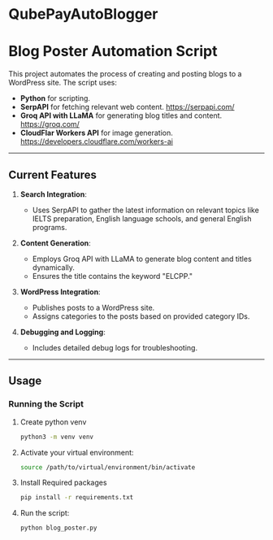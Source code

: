 # QubePayAutoBlogger

# Blog Poster Automation Script

This project automates the process of creating and posting blogs to a WordPress site. The script uses:
- **Python** for scripting.
- **SerpAPI** for fetching relevant web content.   https://serpapi.com/
- **Groq API with LLaMA** for generating blog titles and content. https://groq.com/
- **CloudFlar Workers API** for image generation. https://developers.cloudflare.com/workers-ai

---

## Current Features

1. **Search Integration**:
   - Uses SerpAPI to gather the latest information on relevant topics like IELTS preparation, English language schools, and general English programs.

2. **Content Generation**:
   - Employs Groq API with LLaMA to generate blog content and titles dynamically.
   - Ensures the title contains the keyword "ELCPP."

3. **WordPress Integration**:
   - Publishes posts to a WordPress site.
   - Assigns categories to the posts based on provided category IDs.

4. **Debugging and Logging**:
   - Includes detailed debug logs for troubleshooting.

---

## Usage

### Running the Script
1. Create python venv 
    ```bash
    python3 -m venv venv
    ```

2. Activate your virtual environment:
   ```bash
   source /path/to/virtual/environment/bin/activate
   ```

3. Install Required packages
    ```bash
    pip install -r requirements.txt
    ```

3. Run the script:
   ```bash
   python blog_poster.py
   ```